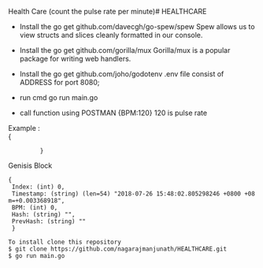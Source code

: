 Health Care (count the pulse rate per minute)# HEALTHCARE

* Install the  go get github.com/davecgh/go-spew/spew 
  Spew allows us to view structs and slices cleanly formatted in our console. 
* Install the go get github.com/gorilla/mux
  Gorilla/mux is a popular package for writing web handlers.
* Install the  go get github.com/joho/godotenv
  .env file consist of ADDRESS for port 8080;

* run cmd go run main.go

* call function using POSTMAN 
  {BPM:120} 120 is pulse rate

Example :  
            {
                  
             }

   Genisis Block
    
    { 
     Index: (int) 0,
     Timestamp: (string) (len=54) "2018-07-26 15:48:02.805298246 +0800 +08 m=+0.003368918",
     BPM: (int) 0,
     Hash: (string) "",
     PrevHash: (string) ""
     }   
 
    To install clone this repository
    $ git clone https://github.com/nagarajmanjunath/HEALTHCARE.git
    $ go run main.go 
